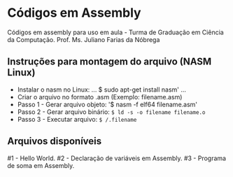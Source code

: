 # Códigos em Assembly
Códigos em assembly para uso em aula - Turma de Graduação em Ciência da Computação.
Prof. Ms. Juliano Farias da Nóbrega

## Instruções para montagem do arquivo (NASM Linux)

- Instalar o nasm no Linux: 
...
$ sudo apt-get install nasm'
...
- Criar o arquivo no formato .asm (Exemplo: filename.asm)
- Passo 1 - Gerar arquivo objeto: '$ nasm -f elf64 filename.asm'
- Passo 2 - Gerar arquivo binário: `$ ld -s -o filename filename.o`
- Passo 3 - Executar arquivo: `$ /.filename`

## Arquivos disponíveis

#1 - Hello World.
#2 - Declaração de variáveis em Assembly.
#3 - Programa de soma em Assembly.

